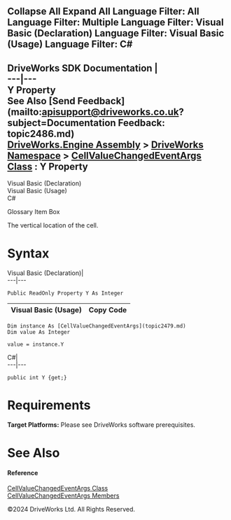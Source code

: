        

 Collapse All Expand All  Language Filter: All  Language Filter: Multiple  Language Filter: Visual Basic (Declaration) Language Filter: Visual Basic (Usage) Language Filter: C#  
---  
DriveWorks SDK Documentation  |   
---|---  
Y Property   
See Also [Send Feedback](mailto:apisupport@driveworks.co.uk?subject=Documentation Feedback: topic2486.md)  
[DriveWorks.Engine Assembly](topic2156.md) > [DriveWorks Namespace](topic2159.md) > [CellValueChangedEventArgs Class](topic2479.md) : Y Property  
---  
  
Visual Basic (Declaration)    
Visual Basic (Usage)    
C# 

Glossary Item Box

The vertical location of the cell. 

# Syntax

Visual Basic (Declaration)|   
---|---  
      
    
    Public ReadOnly Property Y As Integer  
  
Visual Basic (Usage)| Copy Code  
---|---  
      
    
    Dim instance As [CellValueChangedEventArgs](topic2479.md)
    Dim value As Integer
     
    value = instance.Y  
  
C#|   
---|---  
      
    
    public int Y {get;}  
  
# Requirements

**Target Platforms:** Please see DriveWorks software prerequisites.

# See Also

#### Reference

[CellValueChangedEventArgs Class](topic2479.md)   
[CellValueChangedEventArgs Members](topic2480.md)

©2024 DriveWorks Ltd. All Rights Reserved.
